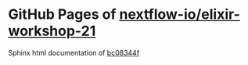 GitHub Pages of [nextflow-io/elixir-workshop-21](https://github.com/nextflow-io/elixir-workshop-21.git)
===
Sphinx html documentation of [bc08344f](https://github.com/nextflow-io/elixir-workshop-21/tree/bc08344f5e422d6fd76620046fb92676eade10f6)
